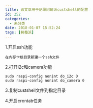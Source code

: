 ```yaml
---
title: 该文章用于记录树莓派custshell的配置
id: 252
categories:
  - 未分类
date: 2018-01-07 15:52:24
tags: [树莓派]
---
```


1.开启ssh功能

	在内存卡根目录新建一个ssh文件

2.打开i2c和camera功能

	sudo raspi-config nonint do_i2c 0 
    sudo raspi-config nonint do_camera 0

3.复制custshell文件到指定目录

4.开启crontab任务